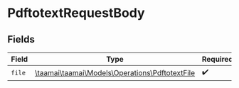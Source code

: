 # PdftotextRequestBody


## Fields

| Field                                                                                      | Type                                                                                       | Required                                                                                   | Description                                                                                |
| ------------------------------------------------------------------------------------------ | ------------------------------------------------------------------------------------------ | ------------------------------------------------------------------------------------------ | ------------------------------------------------------------------------------------------ |
| `file`                                                                                     | [\taamai\taamai\Models\Operations\PdftotextFile](../../models/operations/PdftotextFile.md) | :heavy_check_mark:                                                                         | N/A                                                                                        |